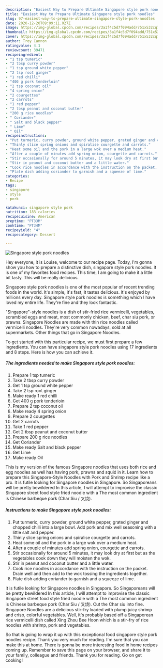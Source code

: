 ```yaml
---
description: "Easiest Way to Prepare Ultimate Singapore style pork noodles"
title: "Easiest Way to Prepare Ultimate Singapore style pork noodles"
slug: 97-easiest-way-to-prepare-ultimate-singapore-style-pork-noodles
date: 2020-12-20T09:09:11.027Z
image: https://img-global.cpcdn.com/recipes/3a1f4c5d7f094add/751x532cq70/singapore-style-pork-noodles-recipe-main-photo.jpg
thumbnail: https://img-global.cpcdn.com/recipes/3a1f4c5d7f094add/751x532cq70/singapore-style-pork-noodles-recipe-main-photo.jpg
cover: https://img-global.cpcdn.com/recipes/3a1f4c5d7f094add/751x532cq70/singapore-style-pork-noodles-recipe-main-photo.jpg
author: Troy Cannon
ratingvalue: 4.1
reviewcount: 39471
recipeingredient:
- "1 tsp tumeric"
- "2 tbsp curry powder"
- "1 tsp ground white pepper"
- "2 tsp root ginger"
- "1 red chilli"
- "400 g pork tenderloin"
- "2 tsp coconut oil"
- "4 spring onion"
- "2 courgettes"
- "2 carrots"
- "1 red pepper"
- "2 tbsp peanut and coconut butter"
- "200 g rice noodles"
- " Coriander"
- " Salt and black pepper"
- " Lime"
- " Oil"
recipeinstructions:
- "Put turmeric, curry powder, ground white pepper, grated ginger and chopped chilli into a large bowl. Add pork and mix well seasoning with a little salt and pepper."
- "Thinly slice spring onions and spiralise courgette and carrots."
- "Heat some oil and the pork in a large wok over a medium heat."
- "After a couple of minutes add spring onion, courgette and carrots."
- "Stir occasionally for around 5 minutes, it may look dry at first but as the vegetables cook down they will moisten the wok."
- "Stir in peanut and coconut butter and a little water."
- "Cook rice noodles in accordance with the instruction on the packet. Drain well and then add to the wok tossing the ingredients together."
- "Plate dish adding coriander to garnish and a squeeze of lime."
categories:
- Recipe
tags:
- singapore
- style
- pork

katakunci: singapore style pork 
nutrition: 183 calories
recipecuisine: American
preptime: "PT33M"
cooktime: "PT34M"
recipeyield: "4"
recipecategory: Dessert

---
```



![Singapore style pork noodles](https://img-global.cpcdn.com/recipes/3a1f4c5d7f094add/751x532cq70/singapore-style-pork-noodles-recipe-main-photo.jpg)

Hey everyone, it is Louise, welcome to our recipe page. Today, I'm gonna show you how to prepare a distinctive dish, singapore style pork noodles. It is one of my favorites food recipes. This time, I am going to make it a little bit tasty. This will be really delicious.

Singapore style pork noodles is one of the most popular of recent trending foods in the world. It's simple, it's fast, it tastes delicious. It's enjoyed by millions every day. Singapore style pork noodles is something which I have loved my entire life. They're fine and they look fantastic.

&#34;Singapore&#34;-style noodles is a dish of stir-fried rice vermicelli, vegetables, scrambled eggs and meat, most commonly chicken, beef, char siu pork, or prawns. Singapore Noodles are made with thin rice noodles called vermicelli noodles. They&#39;re very common nowadays, sold at all supermarkets. Other things that go in Singapore Noodles.


To get started with this particular recipe, we must first prepare a few ingredients. You can have singapore style pork noodles using 17 ingredients and 8 steps. Here is how you can achieve it.

<!--inarticleads1-->

##### The ingredients needed to make Singapore style pork noodles:

1. Prepare 1 tsp tumeric
1. Take 2 tbsp curry powder
1. Get 1 tsp ground white pepper
1. Take 2 tsp root ginger
1. Make ready 1 red chilli
1. Get 400 g pork tenderloin
1. Prepare 2 tsp coconut oil
1. Make ready 4 spring onion
1. Prepare 2 courgettes
1. Get 2 carrots
1. Take 1 red pepper
1. Get 2 tbsp peanut and coconut butter
1. Prepare 200 g rice noodles
1. Get  Coriander
1. Make ready  Salt and black pepper
1. Get  Lime
1. Make ready  Oil


This is my version of the famous Singapore noodles that uses both rice and egg noodles as well has having pork, prawns and squid in it. Learn how to prepare this Singapore-Style Noodles with Pork and Shrimp recipe like a pro. It is futile looking for Singapore noodles in Singapore. So Singaporeans will be pretty bewildered In this article, I will attempt to improvise the classic Singapore street food style fried noodle with a The most common ingredient is Chinese barbeque pork (Char Siu / 叉烧). 

<!--inarticleads2-->

##### Instructions to make Singapore style pork noodles:

1. Put turmeric, curry powder, ground white pepper, grated ginger and chopped chilli into a large bowl. Add pork and mix well seasoning with a little salt and pepper.
1. Thinly slice spring onions and spiralise courgette and carrots.
1. Heat some oil and the pork in a large wok over a medium heat.
1. After a couple of minutes add spring onion, courgette and carrots.
1. Stir occasionally for around 5 minutes, it may look dry at first but as the vegetables cook down they will moisten the wok.
1. Stir in peanut and coconut butter and a little water.
1. Cook rice noodles in accordance with the instruction on the packet. Drain well and then add to the wok tossing the ingredients together.
1. Plate dish adding coriander to garnish and a squeeze of lime.


It is futile looking for Singapore noodles in Singapore. So Singaporeans will be pretty bewildered In this article, I will attempt to improvise the classic Singapore street food style fried noodle with a The most common ingredient is Chinese barbeque pork (Char Siu / 叉烧). Cut the Char siu into fine. Singapore Noodles are a delicious stir-fry loaded with plump juicy shrimp and crisp, colorful vegetables. Well, it&#39;s probably based off a Singaporean rice vermicelli dish called Xing Zhou Bee Hoon which is a stir-fry of rice noodles with shrimp, pork and vegetables. 

So that is going to wrap it up with this exceptional food singapore style pork noodles recipe. Thank you very much for reading. I'm sure that you can make this at home. There is gonna be more interesting food in home recipes coming up. Remember to save this page on your browser, and share it to your family, colleague and friends. Thank you for reading. Go on get cooking!
